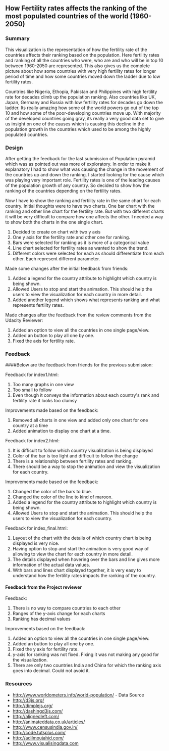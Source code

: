How Fertility rates affects the ranking of the most populated countries of the world (1960-2050)
-----------------------------------------------------------------

### Summary

This visualization is the representation of how the fertility rate of the countries affects their ranking based on the population. Here fertility rates and ranking of all the countries who were, who are and who will be in top 10 between 1960-2050 are represented. This also gives us the complete picture about how some countries with very high fertility rates for longer period of time and how some countries moved down the ladder due to low fertility rates.

Countries like Nigeria, Ethopia, Pakistan and Philippines with high fertility rate for decades climb up the population ranking. Also countries like UK, Japan, Germany and Russia with low fertility rates for decades go down the ladder. Its really amazing how some of the world powers go out of the top 10 and how some of the poor-developing  countries move up. With majority of the developed countries going gray, its really a very good data set to give us insight on one of the causes which is causing this decline in the population growth in the countries which used to be among the highly populated countries. 


### Design
After getting the feedback for the last submission of Population pyramid which was as pointed out was more of exploratory. In order to make it explanatory I had to show what was causing the change in the movement of the countries up and down the ranking. I started looking for the cause which was playing very important role.  Fertility rates is one of the leading causes of the population growth of any country. So decided to show how the ranking of the countries depending on the fertility rates. 

Now I have to show the ranking and fertility rate in the same chart for each country. Initial thoughts were to have two charts. One bar chart with the ranking and other line chart for the fertility rate. But with two different charts it will be very difficult to compare how one affects the other. I needed a way to show both the charts in the one single chart. 

1) Decided to create on chart with two y axis 
2) One y axis for the fertility rate and other one for ranking.
3) Bars were selected for ranking as it is more of a categorical value
4) Line chart selected for fertility rates as wanted to show the trend.
5) Different colors were selected for each as should differentiate from each other. Each represent different parameter.

Made some changes after the initial feedback from friends:

1) Added a legend for the country attribute to highlight which country is being shown.
2) Allowed Users to stop and start the animation. This should help the users to view the visualization for each country in more detail.
3) Added another legend which shows what represents ranking and what represents fertility rates.

Made changes after the feedback from the review comments from the Udacity Reviewer:

1) Added an option to view all the countries in one single page/view.
2) Added an button to play all one by one.
3) Fixed the axis for fertility rate.

### Feedback

####Below are the feedback from friends for the previous submission:

Feedback for index1.html:
1) Too many graphs in one view
2) Too small to follow
3) Even though it conveys the information about each country's rank and fertility rate it looks too clumsy

Improvements made based on the feedback:
1) Removed all charts in one view and added only one chart for one country at a time
2) Added animation to display one chart at a time.

Feedback for index2.html:
1) It is difficult to follow which country visualization is being displayed
2) Color of the bar is too light and difficult to follow the change
3) There is a relationship between fertility rates and ranking.
4) There should be a way to stop the animation and view the visualization for each country.

Improvements made based on the feedback:
1) Changed the color of the bars to blue.
2) Changed the color of the line to kind of maroon.
3) Added a legend for the country attribute to highlight which country is being shown.
4) Allowed Users to stop and start the animation. This should help the users to view the visualization for each country.

Feedback for index_final.html:
1) Layout of the chart with the details of which country chart is being displayed is very nice.
2) Having option to stop and start the animation is very good way of allowing to view the chart for each country in more detail.
3) The details displayed when hovering over the bars and line gives more information of the actual data values.
4) With bars and lines chart displayed together, it is very easy to understand how the fertility rates impacts the ranking of the country.

#### Feedback from the Project reviewer

Feedback:
1) There is no way to compare countries to each other
2) Ranges of the y-axis change for each charts
3) Ranking has decimal values

Improvements based on the feedback:
1) Added an option to view all the countries in one single page/view.
2) Added an button to play all one by one.
3) Fixed the y axis for fertility rate. 
4) y-axis for ranking was not fixed. Fixing it was not making any good for the visualization. 
5) There are only two countries India and China for which the ranking axis goes into decimal. Could not avoid it.
  

### Resources
* http://www.worldometers.info/world-population/ - Data Source
* http://d3js.org/
* http://dimplejs.org/
* http://dashingd3js.com/
* http://alignedleft.com/
* http://animateddata.co.uk/articles/
* http://www.censusindia.gov.in/
* http://code.tutsplus.com/
* http://adilmoujahid.com/
* http://www.visualisingdata.com

